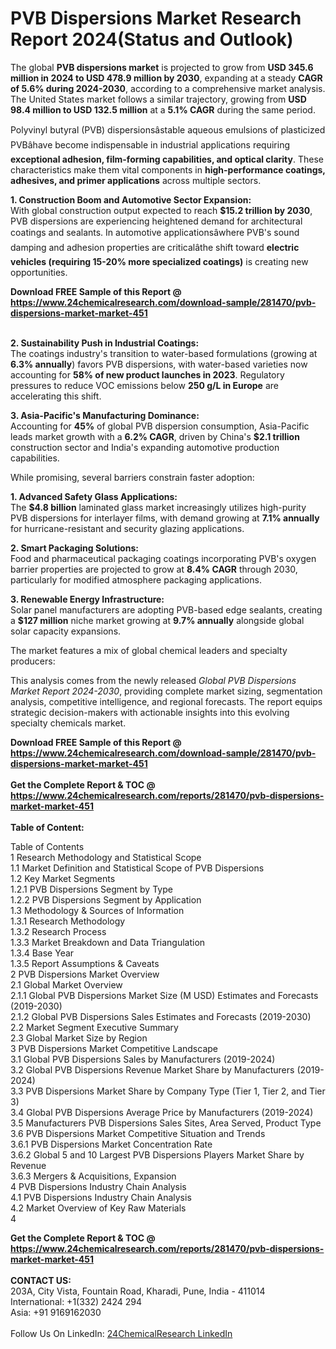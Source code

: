 <h1>PVB Dispersions Market Research Report 2024(Status and Outlook)</h1><p>The global <strong>PVB dispersions market</strong> is projected to grow from <strong>USD 345.6 million in 2024 to USD 478.9 million by 2030</strong>, expanding at a steady <strong>CAGR of 5.6% during 2024-2030</strong>, according to a comprehensive market analysis. The United States market follows a similar trajectory, growing from <strong>USD 98.4 million to USD 132.5 million</strong> at a <strong>5.1% CAGR</strong> during the same period.</p><p>Polyvinyl butyral (PVB) dispersionsâstable aqueous emulsions of plasticized PVBâhave become indispensable in industrial applications requiring <strong>exceptional adhesion, film-forming capabilities, and optical clarity</strong>. These characteristics make them vital components in <strong>high-performance coatings, adhesives, and primer applications</strong> across multiple sectors.</p><p><strong>1. Construction Boom and Automotive Sector Expansion:</strong><br>
With global construction output expected to reach <strong>$15.2 trillion by 2030</strong>, PVB dispersions are experiencing heightened demand for architectural coatings and sealants. In automotive applicationsâwhere PVB's sound damping and adhesion properties are criticalâthe shift toward <strong>electric vehicles (requiring 15-20% more specialized coatings)</strong> is creating new opportunities.</p><div><b>Download FREE Sample of this Report @ 
            <a href="https://www.24chemicalresearch.com/download-sample/281470/pvb-dispersions-market-market-451">
            https://www.24chemicalresearch.com/download-sample/281470/pvb-dispersions-market-market-451</a></b></div><br><p><strong>2. Sustainability Push in Industrial Coatings:</strong><br>
The coatings industry's transition to water-based formulations (growing at <strong>6.3% annually</strong>) favors PVB dispersions, with water-based varieties now accounting for <strong>58% of new product launches in 2023</strong>. Regulatory pressures to reduce VOC emissions below <strong>250 g/L in Europe</strong> are accelerating this shift.</p><p><strong>3. Asia-Pacific's Manufacturing Dominance:</strong><br>
Accounting for <strong>45%</strong> of global PVB dispersion consumption, Asia-Pacific leads market growth with a <strong>6.2% CAGR</strong>, driven by China's <strong>$2.1 trillion</strong> construction sector and India's expanding automotive production capabilities.</p><p>While promising, several barriers constrain faster adoption:</p><p><strong>1. Advanced Safety Glass Applications:</strong><br>
The <strong>$4.8 billion</strong> laminated glass market increasingly utilizes high-purity PVB dispersions for interlayer films, with demand growing at <strong>7.1% annually</strong> for hurricane-resistant and security glazing applications.</p><p><strong>2. Smart Packaging Solutions:</strong><br>
Food and pharmaceutical packaging coatings incorporating PVB's oxygen barrier properties are projected to grow at <strong>8.4% CAGR</strong> through 2030, particularly for modified atmosphere packaging applications.</p><p><strong>3. Renewable Energy Infrastructure:</strong><br>
Solar panel manufacturers are adopting PVB-based edge sealants, creating a <strong>$127 million</strong> niche market growing at <strong>9.7% annually</strong> alongside global solar capacity expansions.</p><p>The market features a mix of global chemical leaders and specialty producers:</p><p>This analysis comes from the newly released <em>Global PVB Dispersions Market Report 2024-2030</em>, providing complete market sizing, segmentation analysis, competitive intelligence, and regional forecasts. The report equips strategic decision-makers with actionable insights into this evolving specialty chemicals market.</p><div><b>Download FREE Sample of this Report @ 
            <a href="https://www.24chemicalresearch.com/download-sample/281470/pvb-dispersions-market-market-451">
            https://www.24chemicalresearch.com/download-sample/281470/pvb-dispersions-market-market-451</a></b></div><br><div><b>Get the Complete Report & TOC @ 
            <a href="https://www.24chemicalresearch.com/reports/281470/pvb-dispersions-market-market-451">
            https://www.24chemicalresearch.com/reports/281470/pvb-dispersions-market-market-451</a></b></div><br>
            <b>Table of Content:</b><p>Table of Contents<br />
 1 Research Methodology and Statistical Scope<br />
 1.1 Market Definition and Statistical Scope of PVB Dispersions<br />
 1.2 Key Market Segments<br />
 1.2.1 PVB Dispersions Segment by Type<br />
 1.2.2 PVB Dispersions Segment by Application<br />
 1.3 Methodology & Sources of Information<br />
 1.3.1 Research Methodology<br />
 1.3.2 Research Process<br />
 1.3.3 Market Breakdown and Data Triangulation<br />
 1.3.4 Base Year<br />
 1.3.5 Report Assumptions & Caveats<br />
 2 PVB Dispersions Market Overview<br />
 2.1 Global Market Overview<br />
 2.1.1 Global PVB Dispersions Market Size (M USD) Estimates and Forecasts (2019-2030)<br />
 2.1.2 Global PVB Dispersions Sales Estimates and Forecasts (2019-2030)<br />
 2.2 Market Segment Executive Summary<br />
 2.3 Global Market Size by Region<br />
 3 PVB Dispersions Market Competitive Landscape<br />
 3.1 Global PVB Dispersions Sales by Manufacturers (2019-2024)<br />
 3.2 Global PVB Dispersions Revenue Market Share by Manufacturers (2019-2024)<br />
 3.3 PVB Dispersions Market Share by Company Type (Tier 1, Tier 2, and Tier 3)<br />
 3.4 Global PVB Dispersions Average Price by Manufacturers (2019-2024)<br />
 3.5 Manufacturers PVB Dispersions Sales Sites, Area Served, Product Type<br />
 3.6 PVB Dispersions Market Competitive Situation and Trends<br />
 3.6.1 PVB Dispersions Market Concentration Rate<br />
 3.6.2 Global 5 and 10 Largest PVB Dispersions Players Market Share by Revenue<br />
 3.6.3 Mergers & Acquisitions, Expansion<br />
 4 PVB Dispersions Industry Chain Analysis<br />
 4.1 PVB Dispersions Industry Chain Analysis<br />
 4.2 Market Overview of Key Raw Materials<br />
 4</p><div><b>Get the Complete Report & TOC @ 
            <a href="https://www.24chemicalresearch.com/reports/281470/pvb-dispersions-market-market-451">
            https://www.24chemicalresearch.com/reports/281470/pvb-dispersions-market-market-451</a></b></div><br><b>CONTACT US:</b><br>
            203A, City Vista, Fountain Road, Kharadi, Pune, India - 411014<br>
            International: +1(332) 2424 294<br>
            Asia: +91 9169162030 <br><br>
            Follow Us On LinkedIn: <a href="https://www.linkedin.com/company/24chemicalresearch/">24ChemicalResearch LinkedIn</a>